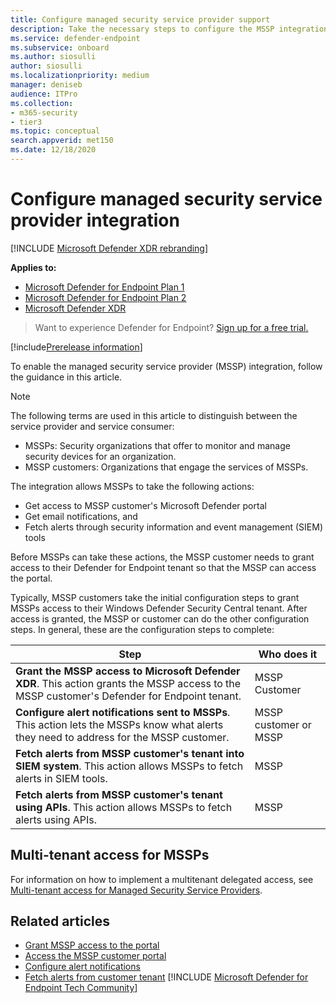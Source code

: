 ```yaml
---
title: Configure managed security service provider support
description: Take the necessary steps to configure the MSSP integration with the Microsoft Defender for Endpoint
ms.service: defender-endpoint
ms.subservice: onboard
ms.author: siosulli
author: siosulli
ms.localizationpriority: medium
manager: deniseb
audience: ITPro
ms.collection: 
- m365-security
- tier3
ms.topic: conceptual
search.appverid: met150
ms.date: 12/18/2020
---
```


# Configure managed security service provider integration

[!INCLUDE [Microsoft Defender XDR rebranding](../includes/microsoft-defender.md)]

**Applies to:**
- [Microsoft Defender for Endpoint Plan 1](microsoft-defender-endpoint.md)
- [Microsoft Defender for Endpoint Plan 2](microsoft-defender-endpoint.md)
- [Microsoft Defender XDR](/defender-xdr)

> Want to experience Defender for Endpoint? [Sign up for a free trial.](https://signup.microsoft.com/create-account/signup?products=7f379fee-c4f9-4278-b0a1-e4c8c2fcdf7e&ru=https://aka.ms/MDEp2OpenTrial?ocid=docs-mssp-support-abovefoldlink)

[!include[Prerelease information](../includes/prerelease.md)]

To enable the managed security service provider (MSSP) integration, follow the guidance in this article.

> [!NOTE]
> The following terms are used in this article to distinguish between the service provider and service consumer:
>
> - MSSPs: Security organizations that offer to monitor and manage security devices for an organization.
> - MSSP customers: Organizations that engage the services of MSSPs.

The integration allows MSSPs to take the following actions:

- Get access to MSSP customer's Microsoft Defender portal
- Get email notifications, and
- Fetch alerts through security information and event management (SIEM) tools

Before MSSPs can take these actions, the MSSP customer needs to grant access to their Defender for Endpoint tenant so that the MSSP can access the portal.

Typically, MSSP customers take the initial configuration steps to grant MSSPs access to their Windows Defender Security Central tenant. After access is granted, the MSSP or customer can do the other configuration steps. In general, these are the configuration steps to complete:

| Step | Who does it|
|---|---|
| **Grant the MSSP access to Microsoft Defender XDR**. This action grants the MSSP access to the MSSP customer's Defender for Endpoint tenant. | MSSP Customer |
| **Configure alert notifications sent to MSSPs**. This action lets the MSSPs know what alerts they need to address for the MSSP customer. | MSSP customer or MSSP |
| **Fetch alerts from MSSP customer's tenant into SIEM system**. This action allows MSSPs to fetch alerts in SIEM tools. | MSSP |
| **Fetch alerts from MSSP customer's tenant using APIs**. This action allows MSSPs to fetch alerts using APIs. | MSSP |

## Multi-tenant access for MSSPs

For information on how to implement a multitenant delegated access, see [Multi-tenant access for Managed Security Service Providers](https://techcommunity.microsoft.com/t5/microsoft-defender-atp/multi-tenant-access-for-managed-security-service-providers/ba-p/1533440).

## Related articles

- [Grant MSSP access to the portal](grant-mssp-access.md)
- [Access the MSSP customer portal](access-mssp-portal.md)
- [Configure alert notifications](configure-mssp-notifications.md)
- [Fetch alerts from customer tenant](api/fetch-alerts-mssp.md)
[!INCLUDE [Microsoft Defender for Endpoint Tech Community](../includes/defender-mde-techcommunity.md)]
